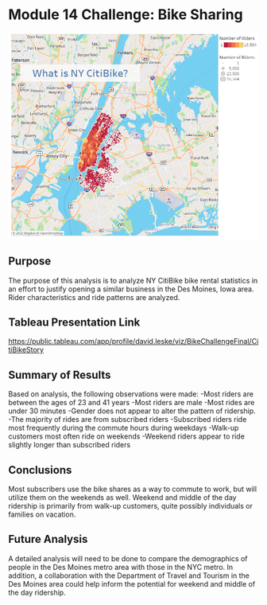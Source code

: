 # Module 14 Challenge: Bike Sharing

![Map of NYC](/Resources/BikeA.png)

## Purpose
The purpose of this analysis is to analyze NY CitiBike bike rental statistics in an effort to justify opening a similar business in the Des Moines, Iowa area. Rider characteristics and ride patterns are analyzed.

## Tableau Presentation Link
https://public.tableau.com/app/profile/david.leske/viz/BikeChallengeFinal/CitiBikeStory

## Summary of Results
Based on analysis, the following observations were made:
-Most riders are between the ages of 23 and 41 years
-Most riders are male
-Most rides are under 30 minutes
-Gender does not appear to alter the pattern of ridership.
-The majority of rides are from subscribed riders
-Subscribed riders ride most frequently during the commute hours during weekdays
-Walk-up customers most often ride on weekends
-Weekend riders appear to ride slightly longer than subscribed riders

## Conclusions
Most subscribers use the bike shares as a way to commute to work, but will utilize them on the weekends as well. Weekend and middle of the day ridership is primarily from walk-up customers, quite possibly individuals or families on vacation.

## Future Analysis
A detailed analysis will need to be done to compare the demographics of people in the Des Moines metro area with those in the NYC metro.  In addition, a collaboration with the Department of Travel and Tourism in the Des Moines area could help inform the potential for weekend and middle of the day ridership.
